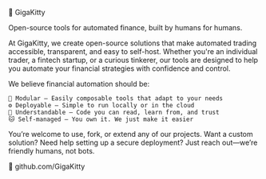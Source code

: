 🐾 GigaKitty

Open-source tools for automated finance, built by humans for humans.

At GigaKitty, we create open-source solutions that make automated trading accessible, transparent, and easy to self-host. Whether you're an individual trader, a fintech startup, or a curious tinkerer, our tools are designed to help you automate your financial strategies with confidence and control.

We believe financial automation should be:

    🧩 Modular – Easily composable tools that adapt to your needs
    ⚙️ Deployable – Simple to run locally or in the cloud
    🧠 Understandable – Code you can read, learn from, and trust
    🐱 Self-managed – You own it. We just make it easier

You’re welcome to use, fork, or extend any of our projects. Want a custom solution? Need help setting up a secure deployment? Just reach out—we’re friendly humans, not bots.

🔗 github.com/GigaKitty

